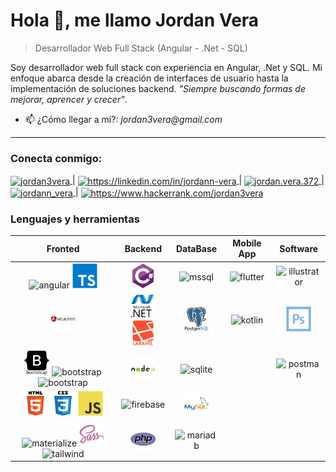<h1 align="left">Hola 👋, me llamo Jordan Vera</h1>

> Desarrollador Web Full Stack (Angular - .Net - SQL)

<p>Soy desarrollador web full stack con experiencia en Angular, .Net y SQL. Mi enfoque abarca desde la creación de interfaces de usuario hasta 
la implementación de soluciones backend. <i>"Siempre buscando formas de mejorar, aprencer y crecer"</i>.</p>

- 📫 ¿Cómo llegar a mí?: _jordan3vera@gmail.com_
----
<h3 color="red">Conecta conmigo:</h3>
<div>
<a href="https://twitter.com/jordan3vera" target="blank">
  <img align="center" src="https://raw.githubusercontent.com/rahuldkjain/github-profile-readme-generator/master/src/images/icons/Social/twitter.svg"                
  alt="jordan3vera" height="30" width="40" title="Perfil de Twitter" />
</a>
  |
<a href="https://linkedin.com/in/https://linkedin.com/in/jordann-vera" target="blank">
  <img align="center" src="https://raw.githubusercontent.com/rahuldkjain/github-profile-readme-generator/master/src/images/icons/Social/linked-in-alt.svg" 
   alt="https://linkedin.com/in/jordann-vera" height="30" width="40" title="Ir a Linkedin"/>
</a>
  |
<a href="https://fb.com/jordan.vera.372" target="blank">
  <img align="center" src="https://raw.githubusercontent.com/rahuldkjain/github-profile-readme-generator/master/src/images/icons/Social/facebook.svg" 
  alt="jordan.vera.372" height="30" width="40" title="Perfil de Facebook"/>
</a>
  |
<a href="https://instagram.com/jordann_vera" target="blank">
  <img align="center" src="https://raw.githubusercontent.com/rahuldkjain/github-profile-readme-generator/master/src/images/icons/Social/instagram.svg" 
  alt="jordann_vera" height="30" width="40" title="Ver Instagram"/>
</a>
  |
<a href="https://www.hackerrank.com/https://www.hackerrank.com/jordan3vera" target="blank">
  <img align="center" src="https://raw.githubusercontent.com/rahuldkjain/github-profile-readme-generator/master/src/images/icons/Social/hackerrank.svg" 
  alt="https://www.hackerrank.com/jordan3vera" height="30" width="40" title="Ver perfil"/>
</a>
</div>

### Lenguajes y herramientas

| Fronted   | Backend   | DataBase   | Mobile App | Software |
| :-------: | :-------: | :--------: | :--------: | :-------: 
| <img src="https://angular.io/assets/images/logos/angular/angular.svg" alt="angular" width="40" height="40" title="Angular CLI"/> <img title="TypeScript" src="https://raw.githubusercontent.com/devicons/devicon/master/icons/typescript/typescript-original.svg" alt="typescript" width="40" height="40"/> | <img src="https://raw.githubusercontent.com/devicons/devicon/master/icons/csharp/csharp-original.svg" alt="csharp" width="40" height="40" title="C#"/> | <img src="https://www.svgrepo.com/show/303229/microsoft-sql-server-logo.svg" alt="mssql" width="40" height="40" title="Sql Server"/> | <img src="https://www.vectorlogo.zone/logos/flutterio/flutterio-icon.svg" alt="flutter" width="40" height="40" title="Flutter"/> | <img src="https://www.vectorlogo.zone/logos/adobe_illustrator/adobe_illustrator-icon.svg" alt="illustrator" width="40" height="40" title="Adobe illustrator"/> |
| <img src="https://raw.githubusercontent.com/devicons/devicon/master/icons/angularjs/angularjs-original-wordmark.svg" title="AngularJS" alt="angularjs" width="40" height="40"/> | <img src="https://raw.githubusercontent.com/devicons/devicon/master/icons/dot-net/dot-net-original-wordmark.svg" alt="dotnet" width="40" height="40" title=".Net"/> <img src="https://raw.githubusercontent.com/devicons/devicon/master/icons/laravel/laravel-plain-wordmark.svg" alt="laravel" width="40" height="40" title="Laravel"/>| <img src="https://raw.githubusercontent.com/devicons/devicon/master/icons/postgresql/postgresql-original-wordmark.svg" alt="postgresql" width="40" height="40" title="PostgreSql"/>| <img src="https://www.vectorlogo.zone/logos/kotlinlang/kotlinlang-icon.svg" alt="kotlin" width="40" height="40" title="Kotlin"/> | <img src="https://raw.githubusercontent.com/devicons/devicon/master/icons/photoshop/photoshop-line.svg" alt="photoshop" width="40" height="40" title="Photoshop"/> |
| <img alt="bootstrap" width="40" height="40" src="https://raw.githubusercontent.com/devicons/devicon/master/icons/bootstrap/bootstrap-plain-wordmark.svg" title="Bootstrap"/> <img alt="bootstrap" width="40" height="40" src="https://i0.wp.com/www.primefaces.org/wp-content/uploads/2016/10/primeng.png?resize=250%2C250&ssl=1" title="Primeng"/> <img alt="bootstrap" width="40" height="40" src="https://camo.githubusercontent.com/c5b95fc653e7928d7277fa065cd098187cb9b7ea2d4d976cef5215a0676d2424/68747470733a2f2f63646e2e6a7364656c6976722e6e65742f67682f616e67756c61722d6d6174657269616c2d657874656e73696f6e732f7061676573406d61737465722f6173736574732f616e67756c61722d6d6174657269616c2d657874656e73696f6e732d6c6f676f2e706e67" title="Angular Material"/>| <img src="https://raw.githubusercontent.com/devicons/devicon/master/icons/nodejs/nodejs-original-wordmark.svg" alt="nodejs" width="40" height="40" title="NodeJS"/> | <img src="https://www.vectorlogo.zone/logos/sqlite/sqlite-icon.svg" alt="sqlite" width="40" height="40" title="SQLite"/>| | <img src="https://www.vectorlogo.zone/logos/getpostman/getpostman-icon.svg" alt="postman" width="40" height="40" title="Postmant"/>|
| <img src="https://raw.githubusercontent.com/devicons/devicon/master/icons/html5/html5-original-wordmark.svg" alt="html5" width="40" height="40" title="Html"/>  <img src="https://raw.githubusercontent.com/devicons/devicon/master/icons/css3/css3-original-wordmark.svg" alt="css3" width="40" height="40" title="Css"/> <img alt="javascript" width="40" height="40" src="https://raw.githubusercontent.com/devicons/devicon/master/icons/javascript/javascript-original.svg" title="JavaScript" />| <img src="https://www.vectorlogo.zone/logos/firebase/firebase-icon.svg" alt="firebase" width="40" height="40" title="Firebase"/> | <img src="https://raw.githubusercontent.com/devicons/devicon/master/icons/mysql/mysql-original-wordmark.svg" alt="mysql" width="40" height="40" title="MySql"/> | 
| <img src="https://raw.githubusercontent.com/prplx/svg-logos/5585531d45d294869c4eaab4d7cf2e9c167710a9/svg/materialize.svg" alt="materialize" width="40" height="40" title="Materialize"/> <img src="https://raw.githubusercontent.com/devicons/devicon/master/icons/sass/sass-original.svg" alt="sass" width="40" height="40" title="Sass"/> <img src="https://www.vectorlogo.zone/logos/tailwindcss/tailwindcss-icon.svg" alt="tailwind" width="40" height="40" title="Tailwind"/>| <img src="https://raw.githubusercontent.com/devicons/devicon/master/icons/php/php-original.svg" alt="php" width="40" height="40" title="Php"/>| <img src="https://www.vectorlogo.zone/logos/mariadb/mariadb-icon.svg" alt="mariadb" width="40" height="40" title="MariaDB"/> |



















